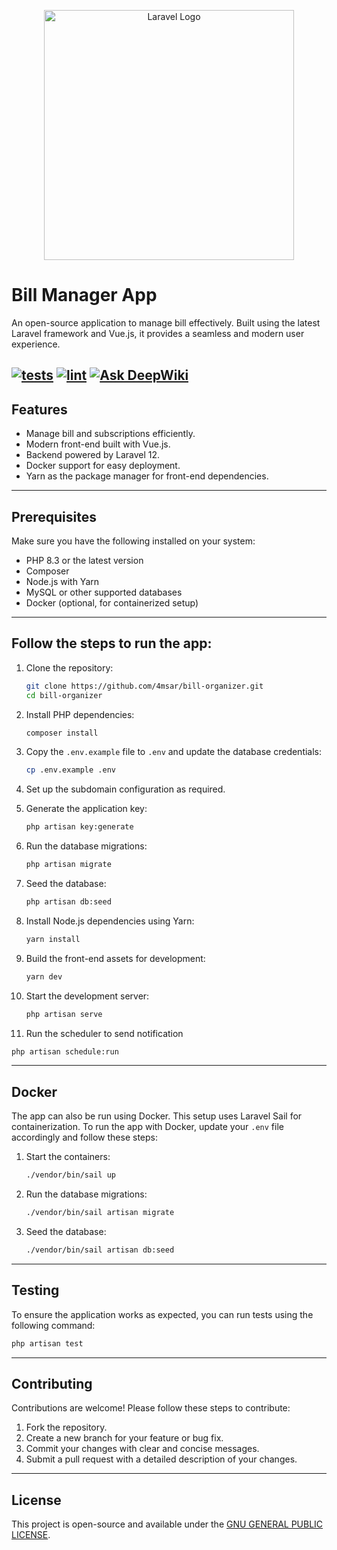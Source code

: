 <p align="center"><a href="https://laravel.com" target="_blank"><img src="https://raw.githubusercontent.com/laravel/art/master/logo-lockup/5%20SVG/2%20CMYK/1%20Full%20Color/laravel-logolockup-cmyk-red.svg" width="400" alt="Laravel Logo"></a></p>

# Bill Manager App

An open-source application to manage bill effectively. Built using the latest Laravel framework and Vue.js, it provides a seamless and modern user experience.


[![tests](https://github.com/4msar/bill-organizer/actions/workflows/tests.yml/badge.svg)](https://github.com/4msar/bill-organizer/actions/workflows/tests.yml)
[![lint](https://github.com/4msar/bill-organizer/actions/workflows/lint.yml/badge.svg)](https://github.com/4msar/bill-organizer/actions/workflows/lint.yml)
[![Ask DeepWiki](https://deepwiki.com/badge.svg)](https://deepwiki.com/4msar/bill-organizer)
---

## Features

- Manage bill and subscriptions efficiently.
- Modern front-end built with Vue.js.
- Backend powered by Laravel 12.
- Docker support for easy deployment.
- Yarn as the package manager for front-end dependencies.

---

## Prerequisites

Make sure you have the following installed on your system:

- PHP 8.3 or the latest version
- Composer
- Node.js with Yarn
- MySQL or other supported databases
- Docker (optional, for containerized setup)

---

## Follow the steps to run the app:

1. Clone the repository:
   ```bash
   git clone https://github.com/4msar/bill-organizer.git
   cd bill-organizer
   ```

2. Install PHP dependencies:
   ```bash
   composer install
   ```

3. Copy the `.env.example` file to `.env` and update the database credentials:
   ```bash
   cp .env.example .env
   ```

4. Set up the subdomain configuration as required.

5. Generate the application key:
   ```bash
   php artisan key:generate
   ```

6. Run the database migrations:
   ```bash
   php artisan migrate
   ```

7. Seed the database:
   ```bash
   php artisan db:seed
   ```

8. Install Node.js dependencies using Yarn:
   ```bash
   yarn install
   ```

9. Build the front-end assets for development:
   ```bash
   yarn dev
   ```

10. Start the development server:
    ```bash
    php artisan serve
    ```

11. Run the scheduler to send notification
   ```bash
   php artisan schedule:run
   ```
---

## Docker

The app can also be run using Docker. This setup uses Laravel Sail for containerization. To run the app with Docker, update your `.env` file accordingly and follow these steps:

1. Start the containers:
   ```bash
   ./vendor/bin/sail up
   ```

2. Run the database migrations:
   ```bash
   ./vendor/bin/sail artisan migrate
   ```

3. Seed the database:
   ```bash
   ./vendor/bin/sail artisan db:seed
   ```

---

## Testing

To ensure the application works as expected, you can run tests using the following command:

```bash
php artisan test
```

---

## Contributing

Contributions are welcome! Please follow these steps to contribute:

1. Fork the repository.
2. Create a new branch for your feature or bug fix.
3. Commit your changes with clear and concise messages.
4. Submit a pull request with a detailed description of your changes.

---

## License

This project is open-source and available under the [GNU GENERAL PUBLIC LICENSE](LICENSE).

